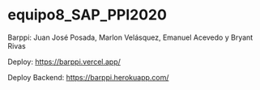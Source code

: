 # equipo8_SAP_PPI2020
Barppi: Juan José Posada, Marlon Velásquez, Emanuel Acevedo y Bryant Rivas

Deploy: https://barppi.vercel.app/

Deploy Backend: https://barppi.herokuapp.com/
